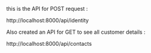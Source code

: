 this is the API for POST request :

http://localhost:8000/api/identity


Also created an API for GET to see all customer details :

http://localhost:8000/api/contacts